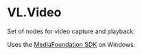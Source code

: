 # VL.Video
Set of nodes for video capture and playback.

Uses the [MediaFoundation SDK](https://docs.microsoft.com/en-us/windows/win32/medfound/microsoft-media-foundation-sdk) on Windows.
